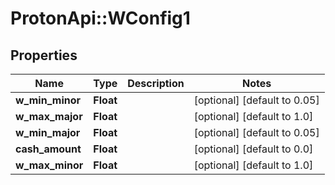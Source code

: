 # ProtonApi::WConfig1

## Properties
Name | Type | Description | Notes
------------ | ------------- | ------------- | -------------
**w_min_minor** | **Float** |  | [optional] [default to 0.05]
**w_max_major** | **Float** |  | [optional] [default to 1.0]
**w_min_major** | **Float** |  | [optional] [default to 0.05]
**cash_amount** | **Float** |  | [optional] [default to 0.0]
**w_max_minor** | **Float** |  | [optional] [default to 1.0]


